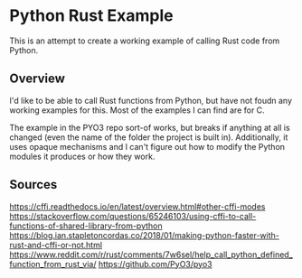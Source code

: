 # Python Rust Example

This is an attempt to create a working example of calling Rust code from Python.

## Overview

I'd like to be able to call Rust functions from Python, but have not foudn any working examples for this. Most of the examples I can find are for C.

The example in the PYO3 repo sort-of works, but breaks if anything at all is changed (even the name of the folder the project is built in). Additionally, it uses opaque mechanisms and I can't figure out how to modify the Python modules it produces or how they work.

## Sources

https://cffi.readthedocs.io/en/latest/overview.html#other-cffi-modes
https://stackoverflow.com/questions/65246103/using-cffi-to-call-functions-of-shared-library-from-python
https://blog.ian.stapletoncordas.co/2018/01/making-python-faster-with-rust-and-cffi-or-not.html
https://www.reddit.com/r/rust/comments/7w6sel/help_call_python_defined_function_from_rust_via/
https://github.com/PyO3/pyo3
